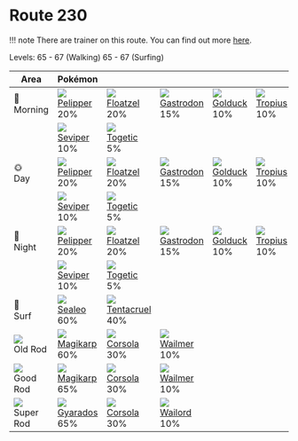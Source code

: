 # Route 230

!!! note
    There are trainer on this route. You can find out more [here](../../trainer_pokemon/route_230/).

Levels: 65 - 67 (Walking) 65 - 67 (Surfing)

Area                         | Pokémon                           | &nbsp;                            | &nbsp;                            | &nbsp;                            | &nbsp;                            | &nbsp;
---                          | ---                               | ---                               | ---                               | ---                               | ---                               | ---
🌅<br>Morning                 | ![][279]<br> [Pelipper]<br> 20%  | ![][419]<br> [Floatzel]<br> 20%  | ![][423]<br> [Gastrodon]<br> 15% | ![][055]<br> [Golduck]<br> 10%   | ![][357]<br> [Tropius]<br> 10%   | ![][335]<br> [Zangoose]<br> 10%
&nbsp;                       | ![][336]<br> [Seviper]<br> 10%   | ![][176]<br> [Togetic]<br> 5%
🌞<br>Day                     | ![][279]<br> [Pelipper]<br> 20%  | ![][419]<br> [Floatzel]<br> 20%  | ![][423]<br> [Gastrodon]<br> 15% | ![][055]<br> [Golduck]<br> 10%   | ![][357]<br> [Tropius]<br> 10%   | ![][335]<br> [Zangoose]<br> 10%
&nbsp;                       | ![][336]<br> [Seviper]<br> 10%   | ![][176]<br> [Togetic]<br> 5%
🌙<br>Night                   | ![][279]<br> [Pelipper]<br> 20%  | ![][419]<br> [Floatzel]<br> 20%  | ![][423]<br> [Gastrodon]<br> 15% | ![][055]<br> [Golduck]<br> 10%   | ![][357]<br> [Tropius]<br> 10%   | ![][335]<br> [Zangoose]<br> 10%
&nbsp;                       | ![][336]<br> [Seviper]<br> 10%   | ![][176]<br> [Togetic]<br> 5%
🌊<br> Surf                   | ![][364]<br> [Sealeo]<br> 60%    | ![][073]<br> [Tentacruel]<br> 40%
![][old-rod]<br> Old Rod     | ![][129]<br> [Magikarp]<br> 60%  | ![][222]<br> [Corsola]<br> 30%   | ![][320]<br> [Wailmer]<br> 10%
![][good-rod]<br> Good Rod   | ![][129]<br> [Magikarp]<br> 65%  | ![][222]<br> [Corsola]<br> 30%   | ![][320]<br> [Wailmer]<br> 10%
![][super-rod]<br> Super Rod | ![][130]<br> [Gyarados]<br> 65%  | ![][222]<br> [Corsola]<br> 30%   | ![][321]<br> [Wailord]<br> 10%


[Golduck]: ../../pokemon_changes/055/
[Tentacruel]: ../../pokemon_changes/073/
[Magikarp]: ../../pokemon_changes/129/
[Gyarados]: ../../pokemon_changes/130/
[Togetic]: ../../pokemon_changes/176/
[Corsola]: ../../pokemon_changes/222/
[Pelipper]: ../../pokemon_changes/279/
[Wailmer]: ../../pokemon_changes/320/
[Wailord]: ../../pokemon_changes/321/
[Zangoose]: ../../pokemon_changes/335/
[Seviper]: ../../pokemon_changes/336/
[Tropius]: ../../pokemon_changes/357/
[Sealeo]: ../../pokemon_changes/364/
[Floatzel]: ../../pokemon_changes/419/
[Gastrodon]: ../../pokemon_changes/423/
[good-rod]: ../img/items/good-rod.png
[old-rod]: ../img/items/old-rod.png
[super-rod]: ../img/items/super-rod.png
[055]: ../img/pokemon/055.png
[073]: ../img/pokemon/073.png
[129]: ../img/pokemon/129.png
[130]: ../img/pokemon/130.png
[176]: ../img/pokemon/176.png
[222]: ../img/pokemon/222.png
[279]: ../img/pokemon/279.png
[320]: ../img/pokemon/320.png
[321]: ../img/pokemon/321.png
[335]: ../img/pokemon/335.png
[336]: ../img/pokemon/336.png
[357]: ../img/pokemon/357.png
[364]: ../img/pokemon/364.png
[419]: ../img/pokemon/419.png
[423]: ../img/pokemon/423.png
